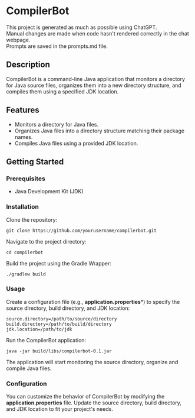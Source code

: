# CompilerBot

This project is generated as much as possible using ChatGPT.  
Manual changes are made when code hasn't rendered correctly in the chat webpage.  
Prompts are saved in the prompts.md file. 

## Description

CompilerBot is a command-line Java application that monitors a directory for Java source files, organizes them into a new directory structure, and compiles them using a specified JDK location.

## Features

- Monitors a directory for Java files.
- Organizes Java files into a directory structure matching their package names.
- Compiles Java files using a provided JDK location.

## Getting Started

### Prerequisites

- Java Development Kit (JDK)

### Installation

Clone the repository:
 
    git clone https://github.com/yourusername/compilerbot.git

Navigate to the project directory:

    cd compilerbot

Build the project using the Gradle Wrapper:

    ./gradlew build

### Usage

Create a configuration file (e.g., **application.properties***) to specify the source directory, build directory, and JDK location:

    source.directory=/path/to/source/directory
    build.directory=/path/to/build/directory
    jdk.location=/path/to/jdk

Run the CompilerBot application:

    java -jar build/libs/compilerbot-0.1.jar

The application will start monitoring the source directory, organize and compile Java files.

### Configuration

You can customize the behavior of CompilerBot by modifying the **application.properties** file. Update the source directory, build directory, and JDK location to fit your project's needs.
